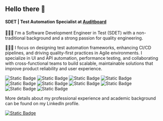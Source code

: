 ## Hello there 👋

#### SDET | Test Automation Specialist at [Auditboard](https://www.auditboard.com/)

🙋🏽‍♂️ I'm a Software Development Engineer in Test (SDET) with a non-traditional background and a strong passion for quality engineering. 

👨🏽‍💻 I focus on designing test automation frameworks, enhancing CI/CD pipelines, and driving quality-first practices in Agile environments. I specialize in UI and API automation, performance testing, and collaborating with cross-functional teams to build scalable, maintainable solutions that improve product reliability and user experience.

<img alt="Static Badge" src="https://img.shields.io/badge/JavaScript-F7DF1E?style=flat&logo=javascript&logoColor=black&logoSize=auto&labelColor=%23F7DF1E&color=%23F7DF1E&cacheSeconds=3600"> <img alt="Static Badge" src="https://img.shields.io/badge/TypeScript-3178C6?style=flat&logo=typescript&logoColor=white&logoSize=auto&labelColor=%233178C6&color=%233178C6&cacheSeconds=3600"> <img alt="Static Badge" src="https://img.shields.io/badge/NodeJS-5FA04E?style=flat&logo=nodedotjs&logoColor=white&logoSize=auto&labelColor=%235FA04E&color=%235FA04E&cacheSeconds=3600"> <img alt="Static Badge" src="https://img.shields.io/badge/Postman-FF6C37?style=flat&logo=postman&logoColor=white&logoSize=auto&labelColor=%23FF6C37&color=%23FF6C37&cacheSeconds=3600"> <img alt="Static Badge" src="https://img.shields.io/badge/Playwright-006600?style=flat&logoSize=auto&color=%23006600"> <img alt="Static Badge" src="https://img.shields.io/badge/SQL-4169E1?style=flat&logo=postgresql&logoColor=white&logoSize=auto&labelColor=%234169E1&color=%234169E1&cacheSeconds=3600"> <img alt="Static Badge" src="https://img.shields.io/badge/K6-7D64FF?style=flat&logo=k6&logoColor=white&logoSize=auto&labelColor=%237D64FF&color=%237D64FF&cacheSeconds=3600"> <img alt="Static Badge" src="https://img.shields.io/badge/GitHub%20Actions-2088FF?style=flat&logo=githubactions&logoColor=white&logoSize=auto&labelColor=%232088FF&color=%232088FF&cacheSeconds=3600"> <img alt="Static Badge" src="https://img.shields.io/badge/Cypress-69D3A7?style=flat&logo=cypress&logoColor=white&logoSize=auto&labelColor=%2369D3A7&color=%2369D3A7&cacheSeconds=3600"> <img alt="Static Badge" src="https://img.shields.io/badge/Git-F05032?style=flat&logo=git&logoColor=white&logoSize=auto&labelColor=%23F05032&color=%23F05032&cacheSeconds=3600">
<p> 
 
</p>

More details about my professional experience and academic background can be found on my LinkedIn profile.

<a href="https://www.linkedin.com/in/qalucas/">
  <img alt="Static Badge" src="https://img.shields.io/badge/LinkedIn-40AEF0?style=for-the-badge&logoColor=white&logoSize=auto&color=%2340AEF0&cacheSeconds=3600">
</a>

<!--
**lucas-108/lucas-108** is a ✨ _special_ ✨ repository because its `README.md` (this file) appears on your GitHub profile.

Here are some ideas to get you started:

- 🔭 I’m currently working on ...
- 🌱 I’m currently learning ...
- 👯 I’m looking to collaborate on ...
- 🤔 I’m looking for help with ...
- 💬 Ask me about ...
- 📫 How to reach me: ...
- 😄 Pronouns: ...
- ⚡ Fun fact: ...
-->
